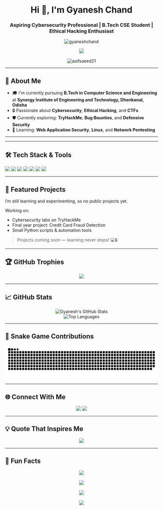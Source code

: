 <!-- HEADER -->
<h1 align="center">Hi 👋, I'm Gyanesh Chand</h1>
<h3 align="center">Aspiring Cybersecurity Professional | B.Tech CSE Student | Ethical Hacking Enthusiast</h3>

<p align="center">
  <img src="https://komarev.com/ghpvc/?username=gyaneshchand&label=Profile%20views&color=0e75b6&style=flat" alt="gyaneshchand" />
</p>

<p align="center">
  <img src="https://readme-typing-svg.demolab.com?font=Fira+Code&duration=4000&pause=1000&color=00F9FF&center=true&vCenter=true&multiline=true&width=750&height=100&lines=Cybersecurity+Enthusiast+%7C+CTF+Player;Learning+Ethical+Hacking+%26+Pentesting;TryHackMe+Explorer+%7C+Bug+Bounty+Beginner;"/>
</p>

<p align="center">
  <img src="https://komarev.com/ghpvc/?username=asifsaeed21&label=Profile%20views&color=0e75b6&style=flat" alt="asifsaeed21" />
</p>

---

## 💫 About Me

- 🎓 I'm currently pursuing **B.Tech in Computer Science and Engineering** at **Synergy Institute of Engineering and Technology, Dhenkanal, Odisha**  
- 🔒 Passionate about **Cybersecurity**, **Ethical Hacking**, and **CTFs**
- 🛡️ Currently exploring: **TryHackMe**, **Bug Bounties**, and **Defensive Security**
- 🧠 Learning: **Web Application Security**, **Linux**, and **Network Pentesting**
---
---

## 🛠️ Tech Stack & Tools

<p align="left">
  <img src="https://img.shields.io/badge/Linux-FCC624?style=flat-square&logo=linux&logoColor=black" />
  <img src="https://img.shields.io/badge/Burp%20Suite-orange?style=flat-square&logo=burpsuite&logoColor=white" />
  <img src="https://img.shields.io/badge/TryHackMe-212121?style=flat-square&logo=tryhackme&logoColor=red" />
  <img src="https://img.shields.io/badge/Kali%20Linux-557C94?style=flat-square&logo=kalilinux&logoColor=white" />
  <img src="https://img.shields.io/badge/Docker-2496ED?style=flat-square&logo=docker&logoColor=white" />
  <img src="https://img.shields.io/badge/Python-3776AB?style=flat-square&logo=python&logoColor=white" />
  <img src="https://img.shields.io/badge/MySQL-4479A1?style=flat-square&logo=mysql&logoColor=white" />
</p>

---

## 🚀 Featured Projects

I’m still learning and experimenting, so no public projects yet.

Working on:
- Cybersecurity labs on TryHackMe
- Final year project: Credit Card Fraud Detection
- Small Python scripts & automation tools

> Projects coming soon — learning never stops! 💻🔒

---

## 🏆 GitHub Trophies

<p align="center">
  <img src="https://github-profile-trophy.vercel.app/?username=gyanesh-chand&theme=onestar&no-bg=true&margin-w=15" />
</p>

---

## 📈 GitHub Stats

<p align="center">
  <img src="https://github-readme-stats.vercel.app/api?username=gyanesh-chand&show_icons=true&theme=tokyonight&hide_border=true" alt="Gyanesh's GitHub Stats" />
  <br />
  <img src="https://github-readme-stats.vercel.app/api/top-langs/?username=gyanesh-chand&layout=compact&theme=tokyonight&hide_border=true" alt="Top Languages" />
</p>


---

## 🐍 Snake Game Contributions

<p align="center">
  <img src="https://raw.githubusercontent.com/Platane/snk/output/github-contribution-grid-snake.svg" alt="Snake animation" />
</p>

---

## 🌐 Connect With Me

<p align="center">
  <a href="mailto:gyaneshchand57@gmail.com"><img src="https://img.shields.io/badge/Email-D14836?style=for-the-badge&logo=gmail&logoColor=white"/></a>
  <a href="https://www.linkedin.com/in/gyanesh-chand-0a8923307"><img src="https://img.shields.io/badge/LinkedIn-0A66C2?style=for-the-badge&logo=linkedin&logoColor=white"/></a>
</p>

---

## 💡 Quote That Inspires Me

<p align="center">
  <img src="https://readme-typing-svg.demolab.com?font=Fira+Code&duration=4000&pause=2000&color=4AF626&center=true&vCenter=true&width=1000&lines=The+only+way+to+do+great+work+is+to+love+what+you+do.+-+Steve+Jobs" />
</p>

---
## 🌈 Fun Facts

<p align="center">
  <img src="https://readme-typing-svg.demolab.com?font=Fira+Code&duration=4000&pause=2000&color=4AF626&center=true&vCenter=true&width=1000&lines=I+code+for+fun+and+sometimes+for+snacks!!!"/>
</p>

<p align="center">
  <img src="https://readme-typing-svg.demolab.com?font=Fira+Code&duration=4000&pause=2000&color=4AF626&center=true&vCenter=true&width=1000&lines=My+debugging+skills+are+next+level+!!!"/>
</p>

<p align="center">
  <img src="https://readme-typing-svg.demolab.com?font=Fira+Code&duration=4000&pause=2000&color=4AF626&center=true&vCenter=true&width=1000&lines=Ideas+hit+me+at+2am+more+than+emails+do!!!"/>
</p>

<p align="center">
  <img src="https://readme-typing-svg.demolab.com?font=Fira+Code&duration=4000&pause=2000&color=4AF626&center=true&vCenter=true&width=1000&lines=Coffee+is+my+launch+fuel+!!!"/>
</p>


